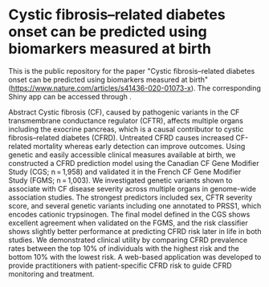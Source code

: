 # Cystic fibrosis–related diabetes onset can be predicted using biomarkers measured at birth

This is the public repository for the paper "Cystic fibrosis–related diabetes onset can be predicted using biomarkers measured at birth" (https://www.nature.com/articles/s41436-020-01073-x). The corresponding Shiny app can be accessed through .

Abstract
Cystic fibrosis (CF), caused by pathogenic variants in the CF transmembrane conductance regulator (CFTR), affects multiple organs including the exocrine pancreas, which is a causal contributor to cystic fibrosis–related diabetes (CFRD). Untreated CFRD causes increased CF-related mortality whereas early detection can improve outcomes. Using genetic and easily accessible clinical measures available at birth, we constructed a CFRD prediction model using the Canadian CF Gene Modifier Study (CGS; n = 1,958) and validated it in the French CF Gene Modifier Study (FGMS; n = 1,003). We investigated genetic variants shown to associate with CF disease severity across multiple organs in genome-wide association studies. The strongest predictors included sex, CFTR severity score, and several genetic variants including one annotated to PRSS1, which encodes cationic trypsinogen. The final model defined in the CGS shows excellent agreement when validated on the FGMS, and the risk classifier shows slightly better performance at predicting CFRD risk later in life in both studies. We demonstrated clinical utility by comparing CFRD prevalence rates between the top 10% of individuals with the highest risk and the bottom 10% with the lowest risk. A web-based application was developed to provide practitioners with patient-specific CFRD risk to guide CFRD monitoring and treatment.

